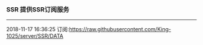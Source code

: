 ### SSR 提供SSR订阅服务
---
2018-11-17 16:36:25 订阅:https://raw.githubusercontent.com/King-1025/server/SSR/DATA

